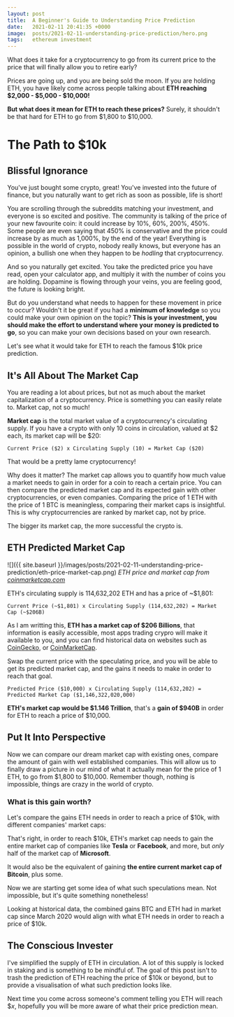 ```yaml
---
layout: post
title:  A Beginner's Guide to Understanding Price Prediction
date:   2021-02-11 20:41:35 +0000
image:  posts/2021-02-11-understanding-price-prediction/hero.png
tags:   ethereum investment
---
```


What does it take for a cryptocurrency to go from its current price to the price that will finally allow you to retire early?

Prices are going up, and you are being sold the moon. If you are holding ETH, you have likely come across people talking about **ETH reaching $2,000 - $5,000 - $10,000!**

**But what does it mean for ETH to reach these prices?** Surely, it shouldn't be that hard for ETH to go from $1,800 to $10,000.

# The Path to $10k

## Blissful Ignorance

You've just bought some crypto, great! You've invested into the future of finance, but you naturally want to get rich as soon as possible, life is short!

You are scrolling through the subreddits matching your investment, and everyone is so excited and positive. The community is talking of the price of your new favourite coin: it could increase by 10%, 60%, 200%, 450%. Some people are even saying that 450% is conservative and the price could increase by as much as 1,000%, by the end of the year! Everything is possible in the world of crypto, nobody really knows, but everyone has an opinion, a bullish one when they happen to be _hodling_ that cryptocurrency.

And so you naturally get excited. You take the predicted price you have read, open your calculator app, and multiply it with the number of coins you are holding. Dopamine is flowing through your veins, you are feeling good, the future is looking bright.

But do you understand what needs to happen for these movement in price to occur? Wouldn't it be great if you had a **minimum of knowledge** so you could make your own opinion on the topic? **This is your investment, you should make the effort to understand where your money is predicted to go**, so you can make your own decisions based on your own research.

Let's see what it would take for ETH to reach the famous $10k price prediction.

## It's All About The Market Cap

You are reading a lot about prices, but not as much about the market capitalization of a cryptocurrency. Price is something you can easily relate to. Market cap, not so much!

**Market cap** is the total market value of a cryptocurrency's circulating supply. If you have a crypto with only 10 coins in circulation, valued at $2 each, its market cap will be $20:

```
Current Price ($2) x Circulating Supply (10) = Market Cap ($20)
```

That would be a pretty lame cryptocurrency!

Why does it matter? The market cap allows you to quantify how much value a market needs to gain in order for a coin to reach a certain price. You can then compare the predicted market cap and its expected gain with other cryptocurrencies, or even companies. Comparing the price of 1 ETH with the price of 1 BTC is meaningless, comparing their market caps is insightful. This is why cryptocurrencies are ranked by market cap, not by price.

The bigger its market cap, the more successful the crypto is.

## ETH Predicted Market Cap

![]({{ site.baseurl }}/images/posts/2021-02-11-understanding-price-prediction/eth-price-market-cap.png)
*ETH price and market cap from [coinmarketcap.com](https://coinmarketcap.com/currencies/ethereum/)*

ETH's circulating supply is 114,632,202 ETH and has a price of ~$1,801:

```
Current Price (~$1,801) x Circulating Supply (114,632,202) = Market Cap (~$206B)
```

As I am writting this, **ETH has a market cap of $206 Billions**, that information is easily accessible, most apps trading crypro will make it available to you, and you can find historical data on websites such as [CoinGecko](https://www.coingecko.com/), or [CoinMarketCap](https://coinmarketcap.com).

Swap the current price with the speculating price, and you will be able to get its predicted market cap, and the gains it needs to make in order to reach that goal.


```
Predicted Price ($10,000) x Circulating Supply (114,632,202) = Predicted Market Cap ($1,146,322,020,000)
```

**ETH's market cap would be $1.146 Trillion**, that's a **gain of $940B** in order for ETH to reach a price of $10,000.

## Put It Into Perspective

Now we can compare our dream market cap with existing ones, compare the amount of gain with well established companies. This will allow us to finally draw a picture in our mind of what it actually mean for the price of 1 ETH, to go from $1,800 to $10,000. Remember though, nothing is impossible, things are crazy in the world of crypto.

### What is this gain worth?

Let's compare the gains ETH needs in order to reach a price of $10k, with different companies' market caps:

<canvas id="gains.v.others" width="400" height="250"></canvas>
<script type="text/javascript">
	docReady(function () {
		var ctx = document.getElementById('gains.v.others');
		new Chart(ctx, {
			type: 'bar',
			data: {
				labels: ['ETH (Current)', 'Facebook', 'Tesla', 'BTC', 'Expected gains', 'Microsoft'],
				datasets: [{
					label: "Market cap (in billions)",
					data: [205, 769, 779, 893, 940, 1840],
					backgroundColor: [
						'#333',
						'#4867aa',
						'#e82127',
						'#ef8e1a',
						'#e0e0e0',
						'#009fe8',
					]
				}]
			},
			options: {
				legend: {
					display: false,
				},
				scales: {
					yAxes: [{
						ticks: {
							beginAtZero: true
						}
					}]
				}
			}
		});
	});
</script>

That's right, in order to reach $10k, ETH's market cap needs to gain the entire market cap of companies like **Tesla** or **Facebook**, and more, but _only_ half of the market cap of **Microsoft**.

It would also be the equivalent of gaining **the entire current market cap of Bitcoin**, plus some.

Now we are starting get some idea of what such speculations mean. Not impossible, but it's quite something nonetheless!

Looking at historical data, the combined gains BTC and ETH had in market cap since March 2020 would align with what ETH needs in order to reach a price of $10k.

<canvas id="previous.gains" width="400" height="100"></canvas>
<script type="text/javascript">
	docReady(function () {
		var ctx = document.getElementById('previous.gains');
		new Chart(ctx, {
			type: 'horizontalBar',
			data: {
				labels: ['Gains to reach $10k'],
				datasets: [{
					label: "Previous BTC gains",
					data: [802],
					backgroundColor: '#ef8e1a',
				}, {
					label: "Previous ETH gains",
					data: [194],
					backgroundColor: '#333',
				}]
			},
			options: {
				scales: {
				  yAxes: [{
				    stacked: true,
				  }],
					xAxes: [{
					  stacked: true,
						ticks: {
							beginAtZero: true
						}
					}]
				}
			}
		});
	});
</script>

## The Conscious Invester

I've simplified the supply of ETH in circulation. A lot of this supply is locked in staking and is something to be mindful of. The goal of this post isn't to trash the prediction of ETH reaching the price of $10k or beyond, but to provide a visualisation of what such prediction looks like.

Next time you come across someone's comment telling you ETH will reach $_x_, hopefully you will be more aware of what their price prediction mean.

